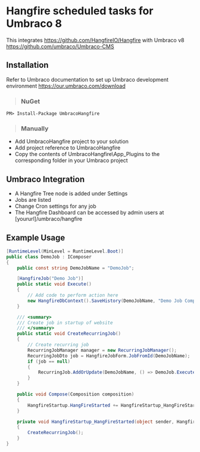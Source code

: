 # Hangfire scheduled tasks for Umbraco 8 #


This integrates https://github.com/HangfireIO/Hangfire with Umbraco v8 https://github.com/umbraco/Umbraco-CMS

## Installation ##
Refer to Umbraco documentation to set up Umbraco development environment https://our.umbraco.com/download
>### NuGet ###
```
PM> Install-Package UmbracoHangfire
```
>### Manually ###
* Add UmbracoHangfire project to your solution
* Add project reference to UmbracoHangfire
* Copy the contents of UmbracoHangfire\App_Plugins to the corresponding folder in your Umbraco project

## Umbraco Integration ##

* A Hangfire Tree node is added under Settings
 * Jobs are listed
 * Change Cron settings for any job
* The Hangfire Dashboard can be accessed by admin users at [yoururl]/umbraco/hangfire

## Example Usage ##

```csharp
[RuntimeLevel(MinLevel = RuntimeLevel.Boot)]
public class DemoJob : IComposer
{
	public const string DemoJobName = "DemoJob";

	[HangfireJob("Demo Job")]
	public static void Execute()
	{
		// Add code to perform action here
		new HangfireDbContext().SaveHistory(DemoJobName, "Demo Job Completed Successfully", DateTime.Now);
	}

	/// <summary>
	/// Create job in startup of website
	/// </summary>
	public static void CreateRecurringJob()
	{
		// Create recurring job
		RecurringJobManager manager = new RecurringJobManager();
		RecurringJobDto job = HangfireJobForm.JobFromId(DemoJobName);
		if (job == null)
		{
			RecurringJob.AddOrUpdate(DemoJobName, () => DemoJob.Execute(), "0 0 * * *", TimeZoneInfo.Local);
		}
	}

	public void Compose(Composition composition)
	{
		HangfireStartup.HangFireStarted += HangfireStartup_HangFireStarted;
	}

	private void HangfireStartup_HangFireStarted(object sender, HangfireStartedArgs e)
	{
		CreateRecurringJob();
	}
}
```